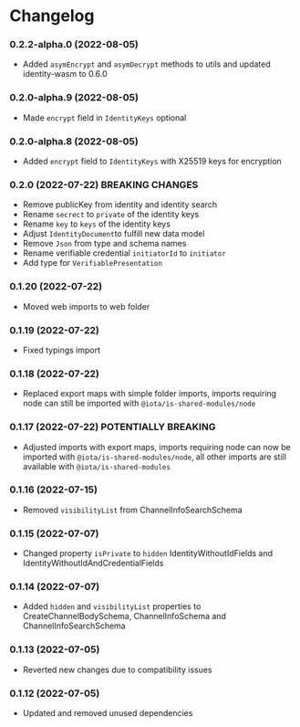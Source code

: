 # Changelog

### 0.2.2-alpha.0 (2022-08-05)

- Added `asymEncrypt` and `asymDecrypt` methods to utils and updated identity-wasm to 0.6.0

### 0.2.0-alpha.9 (2022-08-05)

- Made `encrypt` field in `IdentityKeys` optional

### 0.2.0-alpha.8 (2022-08-05)

- Added `encrypt` field to `IdentityKeys` with X25519 keys for encryption

### 0.2.0 (2022-07-22) **BREAKING CHANGES**

- Remove publicKey from identity and identity search
- Rename `secrect` to `private` of the identity keys
- Rename `key` to `keys` of the identity keys
- Adjust `IdentityDocument`to fulfill new data model
- Remove `Json` from type and schema names
- Rename verifiable credential `initiatorId` to `initiator`
- Add type for `VerifiablePresentation`

### 0.1.20 (2022-07-22)

- Moved web imports to web folder

### 0.1.19 (2022-07-22)

- Fixed typings import

### 0.1.18 (2022-07-22)

- Replaced export maps with simple folder imports, imports requiring node can still be imported with `@iota/is-shared-modules/node`

### 0.1.17 (2022-07-22) **POTENTIALLY BREAKING**

- Adjusted imports with export maps, imports requiring node can now be imported with `@iota/is-shared-modules/node`, all other imports are still available with `@iota/is-shared-modules`

### 0.1.16 (2022-07-15)

- Removed `visibilityList` from ChannelInfoSearchSchema

### 0.1.15 (2022-07-07)

- Changed property `isPrivate` to `hidden` IdentityWithoutIdFields and IdentityWithoutIdAndCredentialFields

### 0.1.14 (2022-07-07)

- Added `hidden` and `visibilityList` properties to CreateChannelBodySchema, ChannelInfoSchema and ChannelInfoSearchSchema

### 0.1.13 (2022-07-05)

- Reverted new changes due to compatibility issues

### 0.1.12 (2022-07-05)

- Updated and removed unused dependencies
